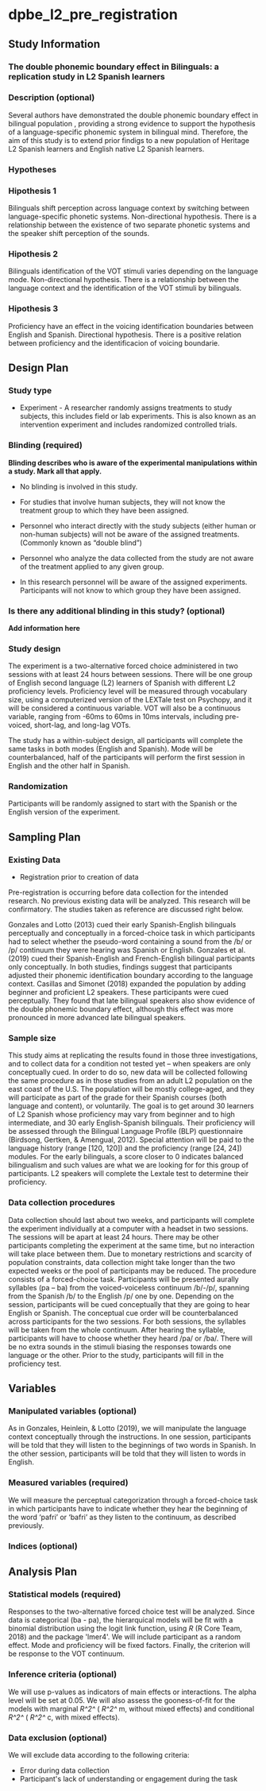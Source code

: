 # dpbe_l2_pre_registration

## Study Information

### The double phonemic boundary effect in Bilinguals: a replication study in L2 Spanish learners


### Description (optional)

Several authors have demonstrated the double phonemic boundary effect in bilingual population , providing a strong evidence to support the hypothesis of a language-specific phonemic system in bilingual mind. Therefore, the aim of this study is to extend prior findigs to a new population of Heritage L2 Spanish learners and English native L2 Spanish learners.


### Hypotheses 

### Hipothesis 1
Bilinguals shift perception across language context by switching between language-specific phonetic systems. Non-directional hypothesis. There is a relationship between the existence of two separate phonetic systems and the speaker shift perception of the sounds.

### Hipothesis 2
Bilinguals identification of the VOT stimuli varies depending on the language mode. Non-directional hypothesis. There is a relationship between the language context and the  identification of the VOT stimuli by  bilinguals.

### Hipothesis 3
Proficiency have an effect in the voicing identification boundaries between English and Spanish. Directional hypothesis. There is a positive relation between proficiency and the identificacion of voicing boundarie.



## Design Plan

### Study type 


- Experiment - A researcher randomly assigns treatments to study subjects, this includes field or lab experiments. This is also known as an intervention experiment and includes randomized controlled trials.


### Blinding (required)

**Blinding describes who is aware of the experimental manipulations within a study. Mark all that apply.**

- No blinding is involved in this study.
- For studies that involve human subjects, they will not know the treatment group to which they have been assigned.
- Personnel who interact directly with the study subjects (either human or non-human subjects) will not be aware of the assigned treatments. (Commonly known as “double blind”)
- Personnel who analyze the data collected from the study are not aware of the treatment applied to any given group.

- In this research personnel will be aware of the assigned experiments. Participants will not know to which group they have been assigned.




### Is there any additional blinding in this study? (optional)

**Add information here**


### Study design


The experiment is a two-alternative forced choice administered in two sessions with at least 24 hours between sessions. There will be one group of English second language (L2) learners of Spanish with different L2 proficiency levels. Proficiency level will be measured through vocabulary size, using a computerized version of the LEXTale test on Psychopy, and it will be considered a continuous variable. VOT will also be a continuous variable, ranging from -60ms to 60ms in 10ms intervals, including pre-voiced, short-lag, and long-lag VOTs. 

The study has a within-subject design, all participants will complete the same tasks in both modes (English and Spanish). Mode will be counterbalanced, half of the participants will perform the first session in English and the other half in Spanish.


### Randomization

Participants will be randomly assigned to start with the Spanish  or the English version of the experiment.



## Sampling Plan

### Existing Data 

- Registration prior to creation of data 

Pre-registration is occurring before data collection for the intended research. No previous existing data will be analyzed. This research will be confirmatory. The studies taken as reference are discussed right below.

Gonzales and Lotto (2013) cued their early Spanish-English bilinguals perceptually and conceptually in a forced-choice task in which participants had to select whether the pseudo-word containing a sound from the /b/ or /p/ continuum they were hearing was Spanish or English. Gonzales et al. (2019) cued their Spanish-English and French-English bilingual participants only conceptually. In both studies, findings suggest that participants adjusted their phonemic identification boundary according to the language context. Casillas and Simonet (2018) expanded the population by adding beginner and proficient L2 speakers. These participants were cued perceptually. They found that late bilingual speakers also show evidence of the double phonemic boundary effect, although this effect was more pronounced in more advanced late bilingual speakers.



### Sample size 

This study aims at replicating the results found in those three investigations, and to collect data for a condition not tested yet – when speakers are only conceptually cued. In order to do so, new data will be collected following the same procedure as in those studies from an adult L2 population on the east coast of the U.S. The population will be mostly college-aged, and they will participate as part of the grade for their Spanish courses (both language and content), or voluntarily. The goal is to get around 30 learners of L2 Spanish whose proficiency may vary from beginner and to high intermediate, and 30 early English-Spanish bilinguals. Their proficiency will be assessed through the Bilingual Language Profile (BLP) questionnaire (Birdsong, Gertken, & Amengual, 2012). Special attention will be paid to the language history (range [120, 120]) and the proficiency (range [24, 24]) modules. For the early bilinguals, a score closer to 0 indicates balanced bilingualism and such values are what we are looking for for this group of participants. L2 speakers will complete the Lextale test to determine their proficiency.

### Data collection procedures 

Data collection should last about two weeks, and participants will complete the experiment individually at a computer with a headset in two sessions. The sessions will be apart at least 24 hours. There may be other participants completing the experiment at the same time, but no interaction will take place between them. Due to monetary restrictions and scarcity of population constraints, data collection might take longer than the two expected weeks or the pool of participants may be reduced.
The procedure consists of a forced-choice task. Participants will be presented aurally syllables (pa – ba) from the voiced-voiceless continuum /b/-/p/, spanning from the Spanish /b/ to the English /p/ one by one. Depending on the session, participants will be cued conceptually that they are going to hear English or Spanish. The conceptual cue order will be counterbalanced across participants for the two sessions. For both sessions, the syllables will be taken from the whole continuum. After hearing the syllable, participants will have to choose whether they heard /pa/ or /ba/. There will be no extra sounds in the stimuli biasing the responses towards one language or the other.
Prior to the study, participants will fill in the proficiency test.


## Variables

### Manipulated variables (optional)

As in Gonzales, Heinlein, & Lotto (2019), we will manipulate the language context conceptually through the instructions. In one session, participants will be told that they will listen to the beginnings of two words in Spanish. In the other session, participants will be told that they will listen to words in English.


### Measured variables (required)

We will measure the perceptual categorization through a forced-choice task in which participants have to indicate whether they hear the beginning of the word ‘pafri’ or ‘bafri’ as they listen to the continuum, as described previously. 


### Indices (optional)











## Analysis Plan

### Statistical models (required)


Responses to the two-alternative forced choice test will be analyzed. Since data is categorical (ba - pa), the hierarquical models will be fit with a binomial distribution using the logit link function, using _R_ (R Core Team, 2018) and the package 'lmer4'. We will include participant as a random effect. Mode and 
proficiency will be fixed factors. Finally, the criterion will be response to the VOT continuum. 

### Inference criteria (optional)


We will use p-values as indicators of main effects or interactions. The alpha level will be set at 0.05. We will also assess the gooness-of-fit for the models with marginal _R^2^_ ( _R^2^_ m, without mixed effects) and conditional _R^2^_ ( _R^2^_ c, with mixed effects).


### Data exclusion (optional)

We will exclude data according to the following criteria:

- Error during data collection
- Participant's lack of understanding or engagement during the task
